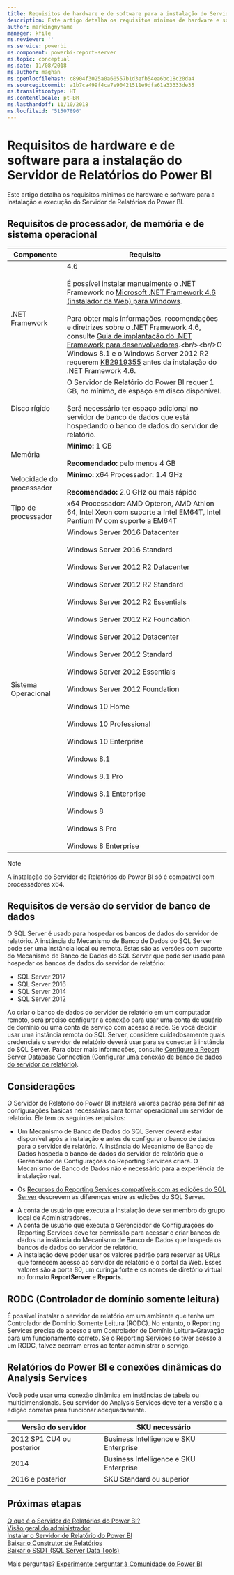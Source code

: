 ```yaml
---
title: Requisitos de hardware e de software para a instalação do Servidor de Relatórios do Power BI
description: Este artigo detalha os requisitos mínimos de hardware e software para a instalação e execução do Servidor de Relatórios do Power BI.
author: markingmyname
manager: kfile
ms.reviewer: ''
ms.service: powerbi
ms.component: powerbi-report-server
ms.topic: conceptual
ms.date: 11/08/2018
ms.author: maghan
ms.openlocfilehash: c8904f3025a0a60557b1d3efb54ea6bc18c20da4
ms.sourcegitcommit: a1b7ca499f4ca7e90421511e9dfa61a33333de35
ms.translationtype: HT
ms.contentlocale: pt-BR
ms.lasthandoff: 11/10/2018
ms.locfileid: "51507896"
---
```

# <a name="hardware-and-software-requirements-for-installing-power-bi-report-server"></a>Requisitos de hardware e de software para a instalação do Servidor de Relatórios do Power BI
Este artigo detalha os requisitos mínimos de hardware e software para a instalação e execução do Servidor de Relatórios do Power BI.

## <a name="processor-memory-and-operating-system-requirements"></a>Requisitos de processador, de memória e de sistema operacional

| Componente | Requisito |
| --- | --- |
| .NET Framework |4.6<br><br>É possível instalar manualmente o .NET Framework no [Microsoft .NET Framework 4.6 (instalador da Web) para Windows](http://support.microsoft.com/kb/3045560).<br/><br/> Para obter mais informações, recomendações e diretrizes sobre o .NET Framework 4.6, consulte [Guia de implantação do .NET Framework para desenvolvedores](http://msdn.microsoft.com/library/ee942965\(v=vs.110\).aspx).<br/><br/>O Windows 8.1 e o Windows Server 2012 R2 requerem [KB2919355](http://support.microsoft.com/kb/2919355) antes da instalação do .NET Framework 4.6. |
| Disco rígido |O Servidor de Relatório do Power BI requer 1 GB, no mínimo, de espaço em disco disponível.<br><br>Será necessário ter espaço adicional no servidor de banco de dados que está hospedando o banco de dados do servidor de relatório. |
| Memória |**Mínimo:** 1 GB<br/><br/> **Recomendado:** pelo menos 4 GB |
| Velocidade do processador |**Mínimo:** x64 Processador: 1.4 GHz<br/><br/> **Recomendado:** 2.0 GHz ou mais rápido |
| Tipo de processador |x64 Processador: AMD Opteron, AMD Athlon 64, Intel Xeon com suporte a Intel EM64T, Intel Pentium IV com suporte a EM64T |
| Sistema Operacional |Windows Server 2016 Datacenter<br><br>Windows Server 2016 Standard<br><br>Windows Server 2012 R2 Datacenter<br><br>Windows Server 2012 R2 Standard<br><br>Windows Server 2012 R2 Essentials<br><br>Windows Server 2012 R2 Foundation<br><br>Windows Server 2012 Datacenter<br><br>Windows Server 2012 Standard<br><br>Windows Server 2012 Essentials<br><br>Windows Server 2012 Foundation<br><br>Windows 10 Home<br><br>Windows 10 Professional<br><br>Windows 10 Enterprise<br><br>Windows 8.1<br><br>Windows 8.1 Pro<br><br>Windows 8.1 Enterprise<br><br>Windows 8<br><br>Windows 8 Pro<br><br>Windows 8 Enterprise |

> [!NOTE]
> A instalação do Servidor de Relatórios do Power BI só é compatível com processadores x64.
> 
> 

## <a name="database-server-version-requirements"></a>Requisitos de versão do servidor de banco de dados
O SQL Server é usado para hospedar os bancos de dados do servidor de relatório. A instância do Mecanismo de Banco de Dados do SQL Server pode ser uma instância local ou remota. Estas são as versões com suporte do Mecanismo de Banco de Dados do SQL Server que pode ser usado para hospedar os bancos de dados do servidor de relatório:

* SQL Server 2017
* SQL Server 2016
* SQL Server 2014
* SQL Server 2012

Ao criar o banco de dados do servidor de relatório em um computador remoto, será preciso configurar a conexão para usar uma conta de usuário de domínio ou uma conta de serviço com acesso à rede. Se você decidir usar uma instância remota do SQL Server, considere cuidadosamente quais credenciais o servidor de relatório deverá usar para se conectar à instância do SQL Server. Para obter mais informações, consulte [Configure a Report Server Database Connection (Configurar uma conexão de banco de dados do servidor de relatório)](https://docs.microsoft.com/sql/reporting-services/install-windows/configure-a-report-server-database-connection-ssrs-configuration-manager).

## <a name="considerations"></a>Considerações
O Servidor de Relatório do Power BI instalará valores padrão para definir as configurações básicas necessárias para tornar operacional um servidor de relatório. Ele tem os seguintes requisitos:

* Um Mecanismo de Banco de Dados do SQL Server deverá estar disponível após a instalação e antes de configurar o banco de dados para o servidor de relatório. A instância do Mecanismo de Banco de Dados hospeda o banco de dados do servidor de relatório que o Gerenciador de Configurações do Reporting Services criará. O Mecanismo de Banco de Dados não é necessário para a experiência de instalação real.
- Os [Recursos do Reporting Services compatíveis com as edições do SQL Server](https://docs.microsoft.com/sql/reporting-services/reporting-services-features-supported-by-the-editions-of-sql-server-2016) descrevem as diferenças entre as edições do SQL Server.
* A conta de usuário que executa a Instalação deve ser membro do grupo local de Administradores.
* A conta de usuário que executa o Gerenciador de Configurações do Reporting Services deve ter permissão para acessar e criar bancos de dados na instância do Mecanismo de Banco de Dados que hospeda os bancos de dados do servidor de relatório.
* A instalação deve poder usar os valores padrão para reservar as URLs que fornecem acesso ao servidor de relatório e o portal da Web. Esses valores são a porta 80, um curinga forte e os nomes de diretório virtual no formato **ReportServer** e **Reports**.

## <a name="read-only-domain-controller-rodc"></a>RODC (Controlador de domínio somente leitura)
 É possível instalar o servidor de relatório em um ambiente que tenha um Controlador de Domínio Somente Leitura (RODC). No entanto, o Reporting Services precisa de acesso a um Controlador de Domínio Leitura-Gravação para um funcionamento correto. Se o Reporting Services só tiver acesso a um RODC, talvez ocorram erros ao tentar administrar o serviço.

## <a name="power-bi-reports-and-analysis-services-live-connections"></a>Relatórios do Power BI e conexões dinâmicas do Analysis Services
Você pode usar uma conexão dinâmica em instâncias de tabela ou multidimensionais. Seu servidor do Analysis Services deve ter a versão e a edição corretas para funcionar adequadamente.

| **Versão do servidor** | **SKU necessário** |
| --- | --- |
| 2012 SP1 CU4 ou posterior |Business Intelligence e SKU Enterprise |
| 2014 |Business Intelligence e SKU Enterprise |
| 2016 e posterior |SKU Standard ou superior |

## <a name="next-steps"></a>Próximas etapas
[O que é o Servidor de Relatórios do Power BI?](get-started.md)  
[Visão geral do administrador](admin-handbook-overview.md)  
[Instalar o Servidor de Relatório do Power BI](install-report-server.md)  
[Baixar o Construtor de Relatórios](https://www.microsoft.com/download/details.aspx?id=53613)  
[Baixar o SSDT (SQL Server Data Tools)](http://go.microsoft.com/fwlink/?LinkID=616714)

Mais perguntas? [Experimente perguntar à Comunidade do Power BI](https://community.powerbi.com/)

